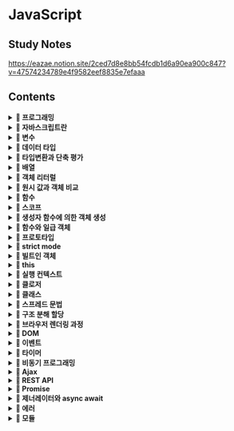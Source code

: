 # JavaScript

## Study Notes

https://eazae.notion.site/2ced7d8e8bb54fcdb1d6a90ea900c847?v=47574234789e4f9582eef8835e7efaaa

## <b>Contents</b>

<details> 
<summary><b>🍄 프로그래밍</b></summary>

- ##### 프로그래밍이란 뭐라고 생각하나요?
- ##### 컴파일러는 뭐고 인터프리터는 뭔가요?

</details>
<details> 
<summary><b>🍄 자바스크립트란</b></summary>

- ##### 자바스크립트의 특징은 뭐가 있나요?

</details><details> 
<summary><b>🍄 변수</b></summary>

- ##### 변수란 무엇인가요?
- ##### 식별자란 무엇인가요?
- ##### 변수를 선언한다는 것은 어떤 것을 의미하나요?
- ##### var 키워드는 뭔가요?
- ##### 호이스팅이 뭔가요?
- ##### var 키워드의 문제점은 무엇이 있나요?
- ##### let 키워드는 var 키워드와 어떤 점이 다른가요?
- ##### TDZ
- ##### const 키워드는 어떤 특징이 있나요?
- ##### 식별자 네이밍 규칙은 어떤 것들이 있나요?
- ##### 네이밍 컨벤션은 어떤 것들이 있나요?
- ##### 리터럴이 뭔가요?

</details><details> 
<summary><b>🍄 데이터 타입</b></summary>

- ##### 데이터 타입의 종류는 어떤 것들이 있나요?
- ##### 심벌 타입은 뭐죠?
- ##### 데이터 타입은 왜 필요할까요?
- ##### 정적 타이핑이 뭔가요?
- ##### 동적 타이핑이 뭔가요?

</details><details> 
<summary><b>🍄 타입변환과 단축 평가</b></summary>

- ##### 명시적 타입 변환이 뭔가요?
- ##### 명시적 타입 변환 함수를 예를 들어볼 수 있나요?
- ##### 암묵적 타입 변환이 뭔가요?
- ##### truthy / falsy 한 값이 뭔가요?

</details><details> 
<summary><b>🍄 배열</b></summary>

- ##### 자바스크립트의 배열은 자료구조의 배열과 같나요?
- ##### 배열의 메서드는 어떤 종류가 있나요?
- ##### 고차 함수에 대해서 아나요?
- ##### forEach 메서드와 map메서드의 차이점에 대해 알고 있나요?

</details><details> 
<summary><b>🍄 객체 리터럴</b></summary>

- ##### 자바스크립트에서 객체란 뭘까요?
- ##### 함수와 메서드의 차이점에 대해 알고 계신가요?
- ##### 자바스크립트에서 객체를 생성하는 방법은 어떤 것들이 있나요?

</details><details> 
<summary><b>🍄 원시 값과 객체 비교</b></summary>

- ##### 동적 타이핑을 지원하는 자바스크립트에서 데이터의 타입을 크게 2개로 나누는 이유가 있을까요?
- ##### 값에 의한 전달이 뭔가요?
- ##### 참조에 의한 전달이 뭔가요?

</details><details> 
<summary><b>🍄 함수</b></summary>

- ##### 자바스크립트에서 함수를 정의하는 방법은 몇가지가 있나요?
- ##### 함수 선언문과 함수 표현식은 어떤 차이가 있나요?
- ##### 즉시 실행 함수(IIFE)에 대해 알고 있나요? 알고 있다면 아는 내용에 대해 말해보세요

</details><details> 
<summary><b>🍄 스코프</b></summary>

- ##### 스코프가 뭔가요?
- ##### 스코프에는 어떤 종류가 있죠?
- ##### (추가) 스코프 체인
- ##### 렉시컬 스코프를 아나요? 안다면 렉시컬 스코프는 무엇을 의미하나요?
- ##### 전역 변수로 변수를 선언하면 생기는 문제점은 무엇이 있을까요?

</details><details> 
<summary><b>🍄 생성자 함수에 의한 객체 생성</b></summary>

- ##### 생성자 함수가 뭔가요?
- ##### 객체 리터럴로 만들 때와는 무슨 차이가 있죠? 왜 생성자 함수를 사용하나요?
- ##### 생성자 함수가 객체(인스턴스)를 생성하는 과정에 대해 간략하게 설명해줄 수 있나요?

</details><details> 
<summary><b>🍄 함수와 일급 객체</b></summary>

- ##### 일급 객체가 뭔가요?
- ##### 자바스크립트에서 함수가 일급 객체라면, 일급 객체로 뭘 할 수 있나요?
- ##### 꼬리 질문) 함수형 프로그래밍이 뭔가요?
- ##### 꼬리 질문) 순수 함수가 뭔가요? 일반 함수와는 어떤 차이가 있죠?

</details><details> 
<summary><b>🍄 프로토타입</b></summary>

- ##### 객체지향 프로그래밍은 무엇을 의미하나요?
- ##### 객체지향 프로그래밍의 특징에 대해 말해볼 수 있나요?
- ##### 자바스크립트는 객체지향 프로그래밍 언어인가요?
- ##### 프로토타입이 뭔가요?
- ##### 객체의 재사용성 (04.25)

</details><details> 
<summary><b>🍄 strict mode</b></summary>

- ##### strict mode가 뭔가요?
- ##### strict mode를 통해 무엇을 예방할 수 있죠?

</details><details> 
<summary><b>🍄 빌트인 객체</b></summary>

- ##### 빌트인 객체가 뭔가요? 종류는 어떤게 있죠?
- ##### 래퍼 객체에 대해서 알고 있나요?

</details><details> 
<summary><b>🍄 this</b></summary>

- ##### this가 뭔가요?
- ##### this 바인딩이란?
- ##### this는 동적으로 바인딩이 된다고 하는데 바인딩되는 객체가 어떻게 다르나요?

</details><details> 
<summary><b>🍄 실행 컨텍스트</b></summary>

- ##### 실행 컨텍스트에 대해 말해보세요

</details><details> 
<summary><b>🍄 클로저</b></summary>

- ##### 클로저에 대해서 아나요?
- ##### 클로저를 사용하면 뭐가 좋죠?
- ##### 클로저를 어떻게 생성하나요?

</details><details> 
<summary><b>🍄 클래스</b></summary>

- ##### 자바스크립트에서 클래스가 생기기 전에는 어떤 방식으로 객체지향 패턴을 구현했나요?
- ##### 그럼 생성자 함수와 클래스는 어떤 차이가 있나요?
- ##### 클래스 정의
- ##### 클래스의 상속

</details><details> 
<summary><b>🍄 스프레드 문법</b></summary>

- ##### spread 문법이 뭔가요?
- ##### 어떤 상황에서 사용할 수 있죠?

</details><details> 
<summary><b>🍄 구조 분해 할당</b></summary>

- ##### 구조 분해 할당이 뭔가요?
- ##### 구조 분해 할당은 크게 어떤 종류가 있나요?

</details><details> 
<summary><b>🍄 브라우저 렌더링 과정</b></summary>

- ##### 브라우저의 렌더링 과정에 대해 설명해보세요
- ##### 브라우저의 렌더링 과정에 자바스크립트는 어떻게 동작하나요?
- ##### `<script></script>` 태그를 `<body></body>` 태그 밑에 둬야하는 이유가 있을까요?

</details><details> 
<summary><b>🍄 DOM</b></summary>

- ##### DOM이 뭔가요?
- ##### DOM을 구성하는 건 뭐가 있나요?

</details><details> 
<summary><b>🍄 이벤트</b></summary>

- ##### 마우스 이벤트 타입에는 뭐가 있나요? click 말고 클릭을 대체할 수 있는 이벤트가 있나요?
- ##### 그 외에 알고 있는 대표적인 이벤트가 있나요?
- ##### 이벤트 핸들러를 등록하는 방식에는 어떤 것들이 있나요?
- ##### 이벤트 전파(propagation)에 대해서 알고 있나요?
- ##### 이벤트 위임(delegation)에 대해서 알고있나요?
- ##### e.preventDefault 에 대해 알고 있나요?
- ##### e.stopPropagation

</details><details> 
<summary><b>🍄 타이머</b></summary>

- ##### 호출 스케쥴링이 무엇인가요?
- ##### 타이머 함수에는 어떤 것들이 있나요?
- ##### 이벤트가 과도하게 호출되어 성능에 문제를 일으킬 경우에 할 수 있는 어떤 일을 통해 해결할 수 있나요?
- ##### 디바운스에 대해서 알고 있나요?
- ##### 쓰로틀에 대해서 알고 있나요?

</details><details> 
<summary><b>🍄 비동기 프로그래밍</b></summary>

- ##### 동기와 비동기의 차이점에 대해서 설명해줄 수 있나요?
- ##### 한줄 요약
- ##### 이벤트 루프와 태스크 큐에 대해서 알고 있나요?
- ##### 마이크로태스크 큐에 대해서 알고 있나요?
- ##### 태스크 큐와 마이크로태스크 큐 중 어떤 것이 먼저 실행되나요?

</details><details> 
<summary><b>🍄 Ajax</b></summary>

- ##### Ajax가 뭔가요 어떤 것을 담당하고 있죠?
- ##### Ajax를 사용하면 기존 방식과 어떤 차이가 있을까요?
- ##### JSON 이 뭔가요?
- ##### JSON이 제공하는 정적 프로토타입 메서드에 대해 몇가지 말해볼 수 있나요?
- ##### Ajax로 HTTP 요청을 보내기 위해서는 어떤 방법을 사용할 수 있나요?
- ##### XMLHttpRequest와 fetch 메서드의 차이는 무엇이라고 생각하시나요?

</details><details> 
<summary><b>🍄 REST API</b></summary>

- ##### REST API가 뭔가요?
- ##### REST API의 구성은 어떤 것이 있나요?
- ##### REST API를 설계하는데 중요한 것이 있을까요?
- ##### HTTP 요청 메서드에 대해서 아는대로 얘기해보세요
- ##### HTTP 상태 코드를 아는대로 말해주세요

</details><details> 
<summary><b>🍄 Promise</b></summary>

- ##### 콜백이란 뭐라고 생각하나요?
- ##### 프로미스가 뭔가요?
- ##### 프로미스 생성 방법
- ##### 프로미스의 상태를 나타내는 것은 어떤 것들이 있나요?
- ##### 프로미스 빌트인 객체가 제공하는 정적 메서드에 대해 알고 있나요?

</details><details> 
<summary><b>🍄 제너레이터와 async await</b></summary>

- ##### 제너레이터란 뭔가요? 일반 함수와는 어떤 차이가 있죠?
- ##### 제너레이터의 구조
- ##### async/await 가 뭔가요? 기존의 Promise와는 어떤 차이가 있죠?
- ##### Promise와 async/await의 차이점 한 줄 요약

</details><details> 
<summary><b>🍄 에러</b></summary>

- ##### 에러처리를 왜 해야 하나요?
- ##### 자바스크립트에서 에러를 처리하는 방법에는 뭐가 있을까요?

</details>
<details> 
<summary><b>🍄 모듈</b></summary>

- ##### 모듈이 뭔가요?

</details>
